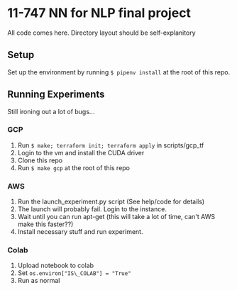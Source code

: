 # 11-747 NN for NLP final project
All code comes here.
Directory layout should be self-explanitory


## Setup
Set up the environment by running `$ pipenv install` at the root of this repo.

## Running Experiments

Still ironing out a lot of bugs...

### GCP
1. Run `$ make; terraform init; terraform apply` in scripts/gcp\_tf
2. Login to the vm and install the CUDA driver
3. Clone this repo
4. Run `$ make gcp` at the root of this repo

### AWS
1. Run the launch\_experiment.py script (See help/code for details)
2. The launch will probably fail. Login to the instance.
3. Wait until you can run apt-get (this will take a lot of time, can't AWS make this faster??)
4. Install necessary stuff and run experiment.

### Colab
1. Upload notebook to colab
2. Set `os.environ["IS\_COLAB"] = "True"`
3. Run as normal
